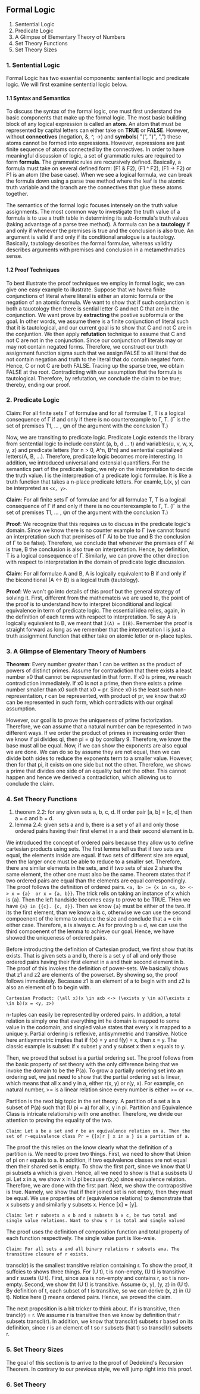 ## Formal Logic 

1. Sentential Logic
2. Predicate Logic
3. A Glimpse of Elementary Theory of Numbers
4. Set Theory Functions
5. Set Theory Sizes

### 1. Sentential Logic

Formal Logic has two essential components: sentential logic and predicate logic. We will first examine sentential logic below. 

#### 1.1 Syntax and Semantics 

To discuss the syntax of the formal logic, one must first understand the basic components that make up the formal logic. The most basic building block of any logical expression is called an __atom__. An atom that must be represented by capital letters can either take on __TRUE__ or __FALSE__. However, without __connectives__ (negation, &, ^, ->) and __symbols__( "(", ")", ",") these atoms cannot be formed into expressions. However, expressions are just finite sequence of atoms connected by the connectives. In order to have meaningful discussion of logic, a set of grammatic rules are required to form __formula__. The grammatic rules are recursively defined. Basically, a formula must take on several defined form: (F1 & F2), (F1 ^ F2), (F1 -> F2) or F1 is an atom (the base case). When we see a logical formula, we can break the formula down using a parse tree method where the leaf is the atomic truth variable and the branch are the connectives that glue these atoms together.  

The semantics of the formal logic focuses intensely on the truth value assignments. The most common way to investigate the truth value of a formula is to use a truth table in determining its sub-formula's truth values (taking advantage of a parse tree method). A formula can be a __tautology__ if and only if whenever the premises is true and the conclusion is also true. An argument is valid if and only if its conditional analogue is a tautology. Basically, tautology describes the formal formulae, whereas validity describes arguments with premises and conclusion in a metamethmatics sense. 

#### 1.2 Proof Techniques 

To best illustrate the proof techniques we employ in formal logic, we can give one easy example to illustrate. Suppose that we havea finite conjunctions of literal where literal is either an atomic formula or the negation of an atomic formula. We want to show that if such conjunction is both a tauotology then there is sential letter C and not C that are in the conjunction. We want prove by __extracting__ the postive subformula or the goal. In other words, we assume there is a finite conjunction of literal such that it is tautological, and our current goal is to show that C and not C are in the conjuntion. We then apply __refutation__ technique to assume that C and not C are not in the conjunction. Since our conjunction of literals may or may not contain negated forms. Therefore, we construct our truth assignment function sigma such that we assign FALSE to all literal that do not contain negation and truth to the literal that do contain negated form. Hence, C or not C are both FALSE. Tracing up the sparse tree, we obtain FALSE at the root. Contradicting with our assumption that the formula is tautological. Therefore, by refutation, we conclude the claim to be true; thereby, ending our proof. 

### 2. Predicate Logic

Claim: For all finite sets Γ of formulae and for all formulae T, T is a logical consequence of Γ if and only if there is no counterexample to Γ, T. (Γ is the set of premises T1, … , ψn of the argument with the conclusion T.)

Now, we are transiting to predicate logic. Predicate Logic extends the library from sentential logic to include constant (a, b, d ... t) and variables(u, v, w, x, y, z) and predicate letters (for n > 0, A^n, B^n) and sentential capitalized letters(A, B, ...). Therefore, predicate logic becomes more interesting. In addition, we introduced universal and extensial quantifiers. For the semantics part of the predicate logic, we rely on the interpretation to decide the truth value. I is the interpreation of a predicate logic formulae. It is like a truth function that takes a n-place predicate letters. For examle, L(x, y) can be interpreted as `<x, y>`. 

__Claim__: For all finite sets Γ of formulae and for all formulae T, T is a logical consequence of Γ if and only if there is no counterexample to Γ, T. (Γ is the set of premises T1, … , ψn of the argument with the conclusion T.)

__Proof__: We recognize that this requires us to discuss in the predicate logic's domain. Since we know there is no counter example to Γ (we cannot found an interpretation such that premises of Γ Ai to be true and B the conclusion of Γ to be false). Therefore, we conclude that whenever the premises of Γ Ai is true, B the conclusion is also true on interpretation. Hence, by definition, T is a logical consequence of Γ. Similarly, we can prove the other direction with respect to interpretation in the domain of predicate logic discussion. 

__Claim__:  For all formulae A and B, A is logically equivalent to B if and only if the biconditional (A <-> B) is a logical truth (tautology). 

__Proof__:  We won't go into details of this proof but the general strategy of solving it. First, different from the mathematcis we are used to, the point of the proof is to understand how to interpret biconditional and logical equivalence in term of predicate logic. The essential idea relies, again, in the definition of each terms with respect to interpretation. To say A is logically equivalent to B, we meant that `I(A) = I(B)`. Remember the proof is straight forward as long as we remember that the interpretation I is just a truth assignment function that either take on atomic letter or n-place tuples. 

### 3. A Glimpse of Elementary Theory of Numbers

__Theorem__: Every number greater than 1 can be written as the product of powers of distinct primes. Assume for contradiction that there exists a least number x0 that cannot be represented in that form. If x0 is prime, we reach contradiction immediately. If x0 is not a prime, then there exists a prime number smaller than x0 such that x0 = pr. Since x0 is the least such non-representation, r can be represented, with product of pr, we know that x0 can be represented in such form, which contradicts with our orginal assumption. 

However, our goal is to prove the uniqueness of prime factorization. Therefore, we can assume that a natural number can be represented in two different ways. If we order the product of primes in increasing order then we know if pi divides qi, then pi = qi by corollary 9. Therefore, we know the base must all be equal. Now, if we can show the exponents are also equal we are done. We can do so by assume they are not equal, then we can divide both sides to reduce the exponents term to a smaller value. However, then for that pi, it exists on one side but not the other. Therefore, we shows a prime that divides one side of an equality but not the other. This cannot happen and hence we derived a contradiction, which allowing us to conclude the claim. 

### 4. Set Theory Functions 

1. theorem 2.2: for any given sets a, b, c, d. If order pair [a, b] = [c, d] then a = c and b = d. 
2. lemma 2.4: given sets a and b, there is a set y of all and only those ordered pairs having their first elemet in a and their second element in b. 

We introduced the concept of ordered pairs because they allow us to define cartesian products using sets. The first lemma tell us that if two sets are equal, the elements inside are equal. If two sets of different size are equal, then the larger once must be able to reduce to a smaller set. Therefore, there are similar elements in the sets, and if two sets of size 2 share the same element, the other one must also be the same. Theorem states that if two ordered pairs are equal than the elements are equal correspondingly. The proof follows the definition of ordered pairs. `<a, b> := {x in <a, b> <-> x = {a}  or x = {a, b}}`. The trick relis on taking an instance of x which is {a}. Then the left handside becomes easy to prove to be TRUE. THen we have `{a} in {{c}. {c, d}}`. Then we know `{a}` must be either of the two. If its the first element, than we know a is c, otherwise we can use the second compoenent of the lemma to reduce the size and conclude that a = c in either case. Therefore, a is always c. As for proving b = d, we can use the third compoenent of the lemma to achieve our goal. Hence, we have showed the uniqueness of ordered pairs. 

Before introducting the definition of Cartesian product, we first show that its exists. That is given sets a and b, there is a set y of all and only those ordered pairs having their first elemet in a and their second element in b. The proof of this invokes the definition of power-sets. We basically shows that z1 and z2 are elements of the powerset. By showing so, the proof follows immediately. Becasuse z1 is an element of a to begin with and z2 is also an element of b to begin with. 

`Cartesian Product: (\all x)(x \in axb <-> (\exists y \in a)(\exists z \in b)(x = <y, z>)`

n-tuples can easily be represented by ordered pairs. In addition, a total relation is simply one that everything int he domain is mapped to some value in the codomain, and singled value states that every x is mapped to a unique y. Partial ordering is reflexive, antisymmetric and transitive. Notice here antisymmetric implies that if f(x) = y and f(y) = x, then x = y. The classic example is subset: if x subset y and y subset x then x equals to y. 

Then, we proved that subset is a partial ordering set. The proof follows from the basic property of set theory with the only difference being that we invoke the domain to be the P(a). To grow a partially ordering set into an ordering set, we just need to show that the partial ordering set is linear, which means that all x and y in a, either r(x, y) or r(y, x). For example, on natural number, >= is a linear relation since every number is either >=  or <=. 

Partition is the next big topic in the set theory. A partition of a set a is a subset of P(a) such that (U pi = a) for all x, y in pi. Partition and Equivalence Class is intricate relationship with one another. Therefore, we divide our attention to proving the equality of the two.

`Claim: Let a be a set and r be an equivalence relation on a. Then the set of r-equivalence class Pr = {[x]r | x in a } is a partition of a.`

The proof the this relies on the know clearly what the definition of a partition is. We need to prove two things. First, we need to show that Union of pi on r equals to a. In addition, if two equivalence classes are not equal then their shared set is empty. To show the first part, since we know that U pi subsets a which is given. Hence, all we need to show is that a susbsets U pi. Let x in a, we show x in U pi because r(x,x) since equivalence relation. Therefore, we are done with the first part. Next, we show the contrapositive is true. Namely, we show that if their joined set is not empty, then they must be equal. We use properties of r (equivalence relations) to demonstrate that x subsets y and similarly y subsets x. Hence [x] = [y]. 


`Claim: let r subsets a x b and s subsets b x c, be two total and single value relations. Want to show s r is total and single valued`

The proof uses the definition of composition function and total property of each function respectively. The single value part is like-wsie. 

 `Claim: For all sets a and all binary relations r subsets axa. The transitive closure of r exists.`
 
 transcl(r) is the smallest transitive relation containing r. To show the proof, it suffcies to shows three things. For (U t), t is non-empty, (U t) is transitive and r susets (U t). First, since axa is non-empty and contains r, so t is non-empty. Second, we show tht (U t) is transitive. Assume (x, y), (y, z) in (U t). By definition of t, each subset of t is transitive, so we can derive (x, z) in (U t). Notice here () means ordered pairs. Hence, we proved the claim. 
 
 The next proposition is a bit tricker to think about. If r is transitive, then trancl(r) = r. We assume r is transitive then we know by definition that r subsets transcl(r). In addition, we know that transcl(r) subsets r based on its definition, since r is an element of t so r subsets (hat t) so transcl(r) subsets r. 
 
 
### 5. Set Theory Sizes

The goal of this section is to arrive to the proof of Dedekind's Recursion Theorem. In contrary to our previous style, we will jump right into this proof. 

### 6. Set Theory



 
 













